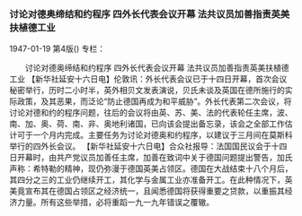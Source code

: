 ### 讨论对德奥缔结和约程序  四外长代表会议开幕  法共议员加善指责英美扶植德工业

1947-01-19
第4版()
专栏：

　　讨论对德奥缔结和约程序
    四外长代表会议开幕
    法共议员加善指责英美扶植德工业
    【新华社延安十六日电】伦敦讯：外长代表会议已于十四日开幕，首次会议秘密举行，历时二小时半，英外相贝文发表演说，贝氏未谈及英国在德所施行的实际政策，及其恶果，而泛论“防止德国再成为和平威胁”。外长代表第二次会议，将讨论对德和约的程序问题，往后的会议将由英、苏、美、法的代表轮任主席，波、南、加、奥、荷、南、非、奥地利诸国，已向该会提出备忘录，该会之全部工作估计可于一个月内完成。主要任务为讨论对德奥和约程序，以建议于三月间在莫斯科举行的四外长会议。
    【新华社延安十六日电】合众社报导：法国国民议会于十四日开幕时，由共产党议员加善任主席，加善在致词中关于德国问题提出警告，加氏声称：希特勒的精神，现仍弥漫于德国英美占领区。德国在大战结束十八个月后，其四分之三的工业仍继续开工，其化学与金属工业亦准备开工。在此种情况下，英美竟宣布其在德国占领区之经济统一，且闻悉德国将获得重要之贷款，以重振其经济力量。所有这些举措，必将重蹈一九一九年错误之覆辙。
